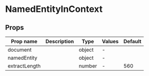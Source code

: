 # NamedEntityInContext

## Props

| Prop name     | Description | Type   | Values | Default |
| ------------- | ----------- | ------ | ------ | ------- |
| document      |             | object | -      |         |
| namedEntity   |             | object | -      |         |
| extractLength |             | number | -      | 560     |
